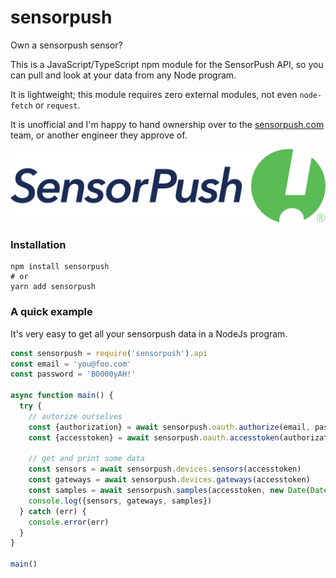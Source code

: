 # sensorpush

Own a sensorpush sensor? 

This is a JavaScript/TypeScript npm module for the SensorPush API, so you can pull and look at your data from any Node program.

It is lightweight; this module requires zero external modules, not even `node-fetch` or `request`.

It is unofficial and I'm happy to hand ownership over to the [sensorpush.com](http://www.sensorpush.com) team, or another engineer they approve of.

![SensorPush](https://github.com/malgorithms/sensorpush/raw/master/media/logo.png)

### Installation

```
npm install sensorpush
# or
yarn add sensorpush
```

### A quick example

It's very easy to get all your sensorpush data in a NodeJs program.

```javascript
const sensorpush = require('sensorpush').api
const email = 'you@foo.com'
const password = 'BO000yAH!'

async function main() {
  try {
    // autorize ourselves
    const {authorization} = await sensorpush.oauth.authorize(email, password)
    const {accesstoken} = await sensorpush.oauth.accesstoken(authorization)

    // get and print some data
    const sensors = await sensorpush.devices.sensors(accesstoken)
    const gateways = await sensorpush.devices.gateways(accesstoken)
    const samples = await sensorpush.samples(accesstoken, new Date(Date.now() - 3600000), 5)
    console.log({sensors, gateways, samples})
  } catch (err) {
    console.error(err)
  }
}

main()
```
